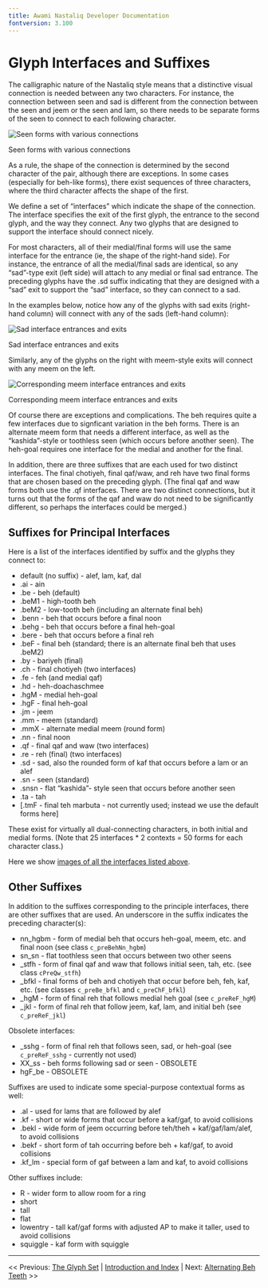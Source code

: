 ```yaml
---
title: Awami Nastaliq Developer Documentation
fontversion: 3.100
---
```


# Glyph Interfaces and Suffixes

The calligraphic nature of the Nastaliq style means that a distinctive visual connection is needed between any two characters. For instance, the connection between seen and sad is different from the connection between the seen and jeem or the seen and lam, so there needs to be separate forms of the seen to connect to each following character.

![Seen forms with various connections](assets/images/dev_doc/SeenForms_red.png)
<figcaption>Seen forms with various connections</figcaption>

As a rule, the shape of the connection is determined by the second character of the pair, although there are exceptions. In some cases (especially for beh-like forms), there exist sequences of three characters, where the third character affects the shape of the first.

We define a set of “interfaces” which indicate the shape of the connection. The interface specifies the exit of the first glyph, the entrance to the second glyph, and the way they connect. Any two glyphs that are designed to support the interface should connect nicely.

For most characters, all of their medial/final forms will use the same interface for the entrance (ie, the shape of the right-hand side). For instance, the entrance of all the medial/final sads are identical, so any “sad”-type exit (left side) will attach to any medial or final sad entrance.  The preceding glyphs have the .sd suffix indicating that they are designed with a “sad” exit to support the “sad” interface, so they can connect to a sad.

In the examples below, notice how any of the glyphs with sad exits (right-hand column) will connect with any of the sads (left-hand column):

![Sad interface entrances and exits](assets/images/dev_doc/SadInterface.png)
<figcaption>Sad interface entrances and exits</figcaption>

Similarly, any of the glyphs on the right with meem-style exits will connect with any meem on the left.

![Corresponding meem interface entrances and exits](assets/images/dev_doc/MeemInterface.png)
<figcaption>Corresponding meem interface entrances and exits</figcaption>

Of course there are exceptions and complications. The beh requires quite a few interfaces due to signficant variation in the beh forms. There is an alternate meem form that needs a different interface, as well as the “kashida”-style or toothless seen (which occurs before another seen). The heh-goal requires one interface for the medial and another for the final. 

In addition, there are three suffixes that are each used for two distinct interfaces. The final chotiyeh, final qaf/waw, and reh have two final forms that are chosen based on the preceding glyph. (The final qaf and waw forms both use the .qf interfaces. There are two distinct connections, but it turns out that the forms of the qaf and waw do not need to be significantly different, so perhaps the interfaces could be merged.)

## Suffixes for Principal Interfaces

Here is a list of the interfaces identified by suffix and the glyphs they connect to:

- default (no suffix) - alef, lam, kaf, dal
- .ai - ain
- .be - beh (default)
- .beM1 - high-tooth beh
- .beM2 - low-tooth beh (including an alternate final beh)
- .benn - beh that occurs before a final noon
- .behg - beh that occurs before a final heh-goal
- .bere - beh that occurs before a final reh
- .beF - final beh (standard; there is an alternate final beh that uses .beM2)
- .by - bariyeh (final)
- .ch - final chotiyeh (two interfaces)
- .fe - feh (and medial qaf)
- .hd - heh-doachaschmee
- .hgM - medial heh-goal
- .hgF - final heh-goal
- .jm - jeem
- .mm - meem (standard)
- .mmX - alternate medial meem (round form)
- .nn - final noon
- .qf - final qaf and waw (two interfaces)
- .re - reh (final) (two interfaces)
- .sd - sad, also the rounded form of kaf that occurs before a lam or an alef
- .sn - seen (standard)
- .snsn - flat “kashida”- style seen that occurs before another seen
- .ta - tah
- [.tmF - final teh marbuta - not currently used; instead we use the default forms here]

These exist for virtually all dual-connecting characters, in both initial and medial forms. (Note that 25 interfaces * 2 contexts = 50 forms for each character class.)

Here we show [images of all the interfaces listed above](dev03a_interfaceimages.md).

## Other Suffixes

In addition to the suffixes corresponding to the principle interfaces, there are other suffixes that are used. An underscore in the suffix indicates the preceding character(s):

- nn_hgbm - form of medial beh that occurs heh-goal, meem, etc. and final noon (see class `c_preBehNn_hgbm`)
- sn_sn - flat toothless seen that occurs between two other seens
- \_stfh - form of final qaf and waw that follows initial seen, tah, etc. (see class `cPreQw_stfh`)
- \_bfkl - final forms of beh and chotiyeh that occur before beh, feh, kaf, etc. (see classes `c_preBe_bfkl` and `c_preChF_bfkl`)
- \_hgM - form of final reh that follows medial heh goal (see `c_preReF_hgM`)
- \_jkl - form of final reh that follow jeem, kaf, lam, and initial beh (see `c_preReF_jkl`)

Obsolete interfaces:

- \_sshg - form of final reh that follows seen, sad, or heh-goal (see `c_preReF_sshg` - currently not used)
- XX_ss - beh forms following sad or seen - OBSOLETE
- hgF_be - OBSOLETE

Suffixes are used to indicate some special-purpose contextual forms as well:

- .al - used for lams that are followed by alef
- .kf - short or wide forms that occur before a kaf/gaf, to avoid collisions
- .bekl - wide form of jeem occurring before teh/theh + kaf/gaf/lam/alef, to avoid collisions
- .bekf - short form of tah occurring before beh + kaf/gaf, to avoid collisions
- .kf_lm - special form of gaf between a lam and kaf, to avoid collisions

Other suffixes include:

- R - wider form to allow room for a ring
- short
- tall
- flat
- lowentry - tall kaf/gaf forms with adjusted AP to make it taller, used to avoid collisions
- squiggle - kaf form with squiggle

--------

<< Previous: [The Glyph Set](dev02_glyphset.md) | [Introduction and Index](dev01_intro.md) | Next: [Alternating Beh Teeth](dev04_behteeth.md) >>


<!-- PRODUCT SITE ONLY
[font id='awami' face='AwamiNastaliq-Regular' size='150%' rtl=1]
[font id='awamiL' face='AwamiNastaliq-Regular' size='150%' ltr=1]
-->
